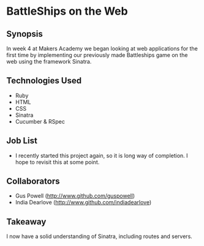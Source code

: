 BattleShips on the Web
=======================

## Synopsis

In week 4 at Makers Academy we began looking at web applications for the first time by implementing our previously made Battleships game on the web using the framework Sinatra.

## Technologies Used

- Ruby
- HTML
- CSS
- Sinatra
- Cucumber & RSpec

## Job List

- I recently started this project again, so it is long way of completion. I hope to revisit this at some point.

## Collaborators

- Gus Powell (http://www.github.com/guspowell)
- India Dearlove (http://www.github.com/indiadearlove)

## Takeaway

I now have a solid understanding of Sinatra, including routes and servers.
